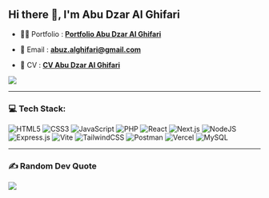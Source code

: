 ## Hi there 👋, I'm Abu Dzar Al Ghifari

- 👨‍💻 Portfolio : **[Portfolio Abu Dzar Al Ghifari](https://abudzaralghifari.vercel.app/)**

- 📧 Email : **abuz.alghifari@gmail.com**

- 📄 CV : **[CV Abu Dzar Al Ghifari](https://drive.google.com/file/d/1LlhDR8lVcsrRJXwxbJv5x8tnpbm0yP_H/view?usp=drive_link)**

![](https://komarev.com/ghpvc/?username=AbuDzarAlGhifari&color=blue)

---
### 💻 Tech Stack:
![HTML5](https://img.shields.io/badge/html5-%23E34F26.svg?style=for-the-badge&logo=html5&logoColor=white) 
![CSS3](https://img.shields.io/badge/css3-%231572B6.svg?style=for-the-badge&logo=css3&logoColor=white) 
![JavaScript](https://img.shields.io/badge/javascript-%23323330.svg?style=for-the-badge&logo=javascript&logoColor=%23F7DF1E)
![PHP](https://img.shields.io/badge/php-%23777BB4.svg?style=for-the-badge&logo=php&logoColor=white)
![React](https://img.shields.io/badge/react-%2320232a.svg?style=for-the-badge&logo=react&logoColor=%2361DAFB) 
![Next.js](https://img.shields.io/badge/next.js-%23000000.svg?style=for-the-badge&logo=next.js&logoColor=white)
![NodeJS](https://img.shields.io/badge/node.js-6DA55F?style=for-the-badge&logo=node.js&logoColor=white) 
![Express.js](https://img.shields.io/badge/express.js-%23404d59.svg?style=for-the-badge&logo=express&logoColor=%2361DAFB)
![Vite](https://img.shields.io/badge/vite-%23646CFF.svg?style=for-the-badge&logo=vite&logoColor=white) 
![TailwindCSS](https://img.shields.io/badge/tailwindcss-%2338B2AC.svg?style=for-the-badge&logo=tailwind-css&logoColor=white)
![Postman](https://img.shields.io/badge/Postman-FF6C37?style=for-the-badge&logo=postman&logoColor=white) 
![Vercel](https://img.shields.io/badge/vercel-%23000000.svg?style=for-the-badge&logo=vercel&logoColor=white) 
![MySQL](https://img.shields.io/badge/mysql-%2300000f.svg?style=for-the-badge&logo=mysql&logoColor=white) 
<!-- ![TypeScript](https://img.shields.io/badge/typescript-%23007ACC.svg?style=for-the-badge&logo=typescript&logoColor=white)' -->
<!-- ![Figma](https://img.shields.io/badge/figma-%23F24E1E.svg?style=for-the-badge&logo=figma&logoColor=white) -->

---
### ✍️ Random Dev Quote
![](https://quotes-github-readme.vercel.app/api?type=horizontal&theme=light)
